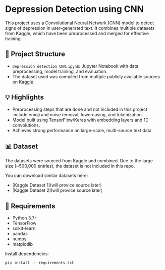 # Depression Detection using CNN

This project uses a Convolutional Neural Network (CNN) model to detect signs of depression in user-generated text. It combines multiple datasets from Kaggle, which have been preprocessed and merged for effective training.

## 📂 Project Structure

- `Depression detection CNN.ipynb`: Jupyter Notebook with data preprocessing, model training, and evaluation.
- The dataset used was compiled from multiple publicly available sources on Kaggle.

## 💡 Highlights

- Preprocessing steps that are done and not included in this project include emoji and noise removal, lowercasing, and tokenization.
- Model built using TensorFlow/Keras with embedding layers and 1D convolutions.
- Achieves strong performance on large-scale, multi-source text data.

## 📊 Dataset

The datasets were sourced from Kaggle and combined. Due to the large size (~500,000 entries), the dataset is not included in this repo.

You can download similar datasets here:
- [Kaggle Dataset 1](will provice source later)
- [Kaggle Dataset 2](will provice source later)

## 🔧 Requirements

- Python 3.7+
- TensorFlow
- scikit-learn
- pandas
- numpy
- matplotlib

Install dependencies:
```bash
pip install -r requirements.txt
